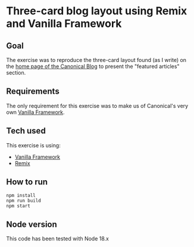 # Three-card blog layout using Remix and Vanilla Framework

## Goal

The exercise was to reproduce the three-card layout found (as I write) on the [home page of the Canonical Blog](https://canonical.com/blog) to present the "featured articles" section.

## Requirements

The only requirement for this exercise was to make us of Canonical's very own [Vanilla Framework](https://vanillaframework.io/).

## Tech used

This exercise is using: 

- [Vanilla Framework](https://vanillaframework.io/)
- [Remix](https://remix.run/)

## How to run 

```
npm install
npm run build
npm start
```

## Node version

This code has been tested with Node 18.x